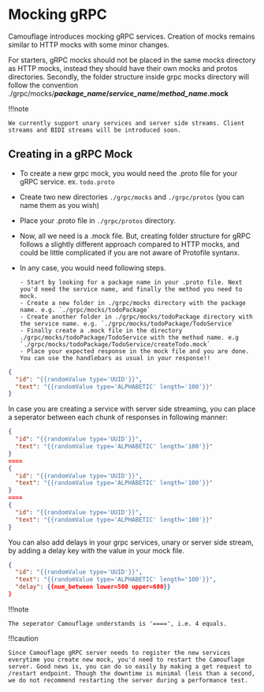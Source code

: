 # Mocking gRPC

Camouflage introduces mocking gRPC services. Creation of mocks remains similar to HTTP mocks with some minor changes.

For starters, gRPC mocks should not be placed in the same mocks directory as HTTP mocks, instead they should have their own mocks and protos directories. Secondly, the folder structure inside grpc mocks directory will follow the convention ./grpc/mocks/**_package_name_/_service_name_/_method_name_.mock**

!!!note

    We currently support unary services and server side streams. Client streams and BIDI streams will be introduced soon.

## Creating in a gRPC Mock

- To create a new grpc mock, you would need the .proto file for your gRPC service. ex. `todo.proto`
- Create two new directories `./grpc/mocks` and `./grpc/protos` (you can name them as you wish)
- Place your .proto file in `./grpc/protos` directory.
- Now, all we need is a .mock file. But, creating folder structure for gRPC follows a slightly different approach compared to HTTP mocks, and could be little complicated if you are not aware of Protofile syntanx.
- In any case, you would need following steps.

      - Start by looking for a package name in your .proto file. Next you'd need the service name, and finally the method you need to mock.
      - Create a new folder in ./grpc/mocks directory with the package name. e.g. `./grpc/mocks/todoPackage`
      - Create another folder in ./grpc/mocks/todoPackage directory with the service name. e.g. `./grpc/mocks/todoPackage/TodoService`
      - Finally create a .mock file in the directory ./grpc/mocks/todoPackage/TodoService with the method name. e.g `./grpc/mocks/todoPackage/TodoService/createTodo.mock`
      - Place your expected response in the mock file and you are done. You can use the handlebars as usual in your response!!

```json
{
  "id": "{{randomValue type='UUID'}}",
  "text": "{{randomValue type='ALPHABETIC' length='100'}}"
}
```

In case you are creating a service with server side streaming, you can place a seperator between each chunk of responses in following manner:

```json
{
  "id": "{{randomValue type='UUID'}}",
  "text": "{{randomValue type='ALPHABETIC' length='100'}}"
}
====
{
  "id": "{{randomValue type='UUID'}}",
  "text": "{{randomValue type='ALPHABETIC' length='100'}}"
}
====
{
  "id": "{{randomValue type='UUID'}}",
  "text": "{{randomValue type='ALPHABETIC' length='100'}}"
}
```

You can also add delays in your grpc services, unary or server side stream, by adding a delay key with the value in your mock file.

```json
{
  "id": "{{randomValue type='UUID'}}",
  "text": "{{randomValue type='ALPHABETIC' length='100'}}",
  "delay": {{num_between lower=500 upper=600}}
}
```

!!!note

    The seperator Camouflage understands is '====', i.e. 4 equals.

!!!caution

    Since Camouflage gRPC server needs to register the new services everytime you create new mock, you'd need to restart the Camouflage server. Good news is, you can do so easily by making a get request to /restart endpoint. Though the downtime is minimal (less than a second, we do not recommend restarting the server during a performance test.
